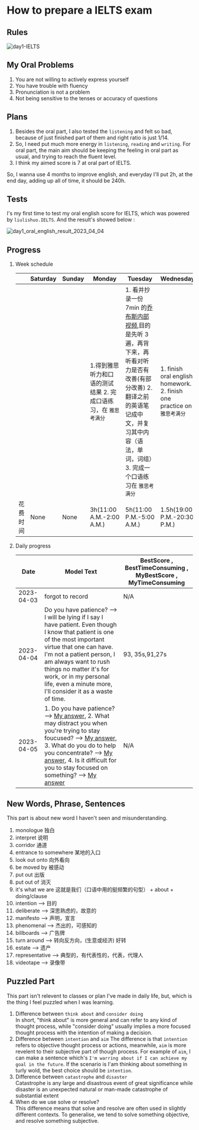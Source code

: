 # How to prepare a IELTS exam

## Rules

![day1-IELTS](../../../images/english/04IELTS_exam/day1-IELTS-english.jpeg)

## My Oral Problems

1. You are not willing to actively express yourself
2. You have trouble with fluency
3. Pronunciation is not a problem
4. Not being sensitive to the tenses or accuracy of questions

## Plans

1. Besides the oral part, I also tested the `listening` and felt so bad, because of just finished part of them and right ratio is just 1/14.  
2. So, I need put much more energy in `listening`, `reading` and `writing`. For oral part, the main aim should be keeping the feeling in oral part as usual, and trying to reach the fluent level.  
3. I think my aimed score is 7 at oral part of IELTS.

So, I wanna use 4 months to improve english, and everyday I'll put 2h, at the end day, adding up all of time, it should be 240h.

## Tests

I's my first time to test my oral english score for IELTS, which was powered by `liulishuo.IELTS`. And the result's showed below :

![day1_oral_english_result_2023_04_04](../../../images/english/04IELTS_exam/day1_oral_english_result_2023_04_04.jpeg)

## Progress

1. Week schedule

    | | Saturday | Sunday | Monday | Tuesday | Wednesday | Thursday | Friday |
    | - | - | - | - | - | - | - | - |
    | | | | 1.得到雅思听力和口语的测试结果 2. 完成口语练习，在 `雅思考满分` | 1. 看并抄录一份 7min 的[乔布斯内部视频](https://www.bilibili.com/video/BV1Rt411U7Ve),目的是先听 3 遍，再背下来，再听看对听力是否有改善(有部分改善) 2. 翻译之前的英语笔记成中文，并复习其中内容（语法，单词，词组）3. 完成一个口语练习在 `雅思考满分` | 1. finish oral english homework. 2. finish one practice on `雅思考满分` | | |
    | 花费时间 | None | None | 3h(11:00 A.M.-2:00 A.M.) | 5h(11:00 P.M.-5:00 A.M.) | 1.5h(19:00 P.M.-20:30 P.M.) | | |

2. Daily progress

    | Date | Model Text | BestScore , BestTimeConsuming , MyBestScore , MyTimeConsuming |
    | - | - | - |
    | 2023-04-03| forgot to record | N/A |
    | 2023-04-04| Do you have patience? --> I will be lying if I say I have patient. Even though I know that patient is one of the most important virtue that one can have. I'm not a patient person, I am always want to rush things no matter it's for work, or in my personal life, even a minute more, I'll consider it as a waste of time. | 93, 35s,91,27s |
    | 2023-04-05| 1. Do you have patience? --> [My answer](https://ielts.kmf.com/speaking/wechat/speakinfo?exam_unique=168069586533056514&by_name=%25E5%25AD%25A6%25E5%2591%2598vQStk1), 2. What may distract you when you're trying to stay foucused? --> [My answer](https://ielts.kmf.com/speaking/wechat/speakinfo?exam_unique=168069625066321730&by_name=%25E5%25AD%25A6%25E5%2591%2598vQStk1), 3. What do you do to help you concentrate? --> [My answer](https://ielts.kmf.com/speaking/wechat/speakinfo?exam_unique=168069661875421160&by_name=%25E5%25AD%25A6%25E5%2591%2598vQStk1), 4. Is it difficult for you to stay focused on something? --> [My answer](https://ielts.kmf.com/speaking/wechat/speakinfo?exam_unique=168069700793308542&by_name=%25E5%25AD%25A6%25E5%2591%2598vQStk1) | N/A |

## New Words, Phrase, Sentences

This part is about new word I haven't seen and misunderstanding.

1. monologue 独白
2. interpret 说明
3. corridor 通道
4. entrance to somewhere 某地的入口
5. look out onto 向外看向
6. be moved by 被感动
7. put out 出版
8. put out of 消灭
9. it's what we are 这就是我们（口语中用的挺频繁的句型） + about + doing/clause
10. intention --> 目的
11. deliberate --> 深思熟虑的，故意的
12. manifesto --> 声明，宣言
13. phenomenal --> 杰出的，可感知的
14. billboards --> 广告牌
15. turn around --> 转向反方向，(生意或经济) 好转
16. estate --> 遗产
17. representative --> 典型的，有代表性的，代表，代理人
18. videotape --> 录像带

## Puzzled Part

This part isn't relevent to classes or plan I've made in daily life, but, which is the thing I feel puzzled when I was learning.

1. Difference between `think about` and `consider doing`  
In short, "think about" is more general and can refer to any kind of thought process, while "consider doing" usually implies a more focused thought process with the intention of making a decision.
2. Difference between `intention` and `aim`
The difference is that `intention` refers to objective thought process or actions, meanwhile, `aim` is more revelent to their subjective part of though process. For example of `aim`, I can make a sentence which's `I'm warring about if I can achieve my goal in the future`. If the scenario is I'am thinking about something in turly wold, the best choice should be `intention`.
3. Difference between `catastrophe` and `disaster`  
Catastrophe is any large and disastrous event of great significance while disaster is an unexpected natural or man-made catastrophe of substantial extent
4. When do we use solve or resolve?  
This difference means that solve and resolve are often used in slightly different contexts. To generalise, we tend to solve something objective, and resolve something subjective.
